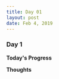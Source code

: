 ```yaml
---
title: Day 01
layout: post
date: Feb 4, 2019
---
```


### Day 1

**Today's Progress**

**Thoughts**

